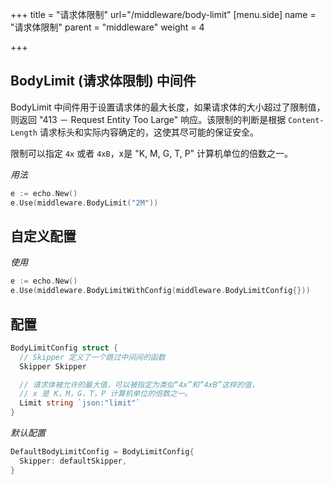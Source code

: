 +++
title = "请求体限制"
url="/middleware/body-limit"
[menu.side]
  name = "请求体限制"
  parent = "middleware"
  weight = 4

+++

## BodyLimit (请求体限制) 中间件

BodyLimit 中间件用于设置请求体的最大长度，如果请求体的大小超过了限制值，则返回 "413 － Request Entity Too Large" 响应。该限制的判断是根据 `Content-Length` 请求标头和实际内容确定的，这使其尽可能的保证安全。

限制可以指定 `4x` 或者 `4xB`，x是 "K, M, G, T, P" 计算机单位的倍数之一。

*用法*

```go
e := echo.New()
e.Use(middleware.BodyLimit("2M"))
```

## 自定义配置

*使用*

```go
e := echo.New()
e.Use(middleware.BodyLimitWithConfig(middleware.BodyLimitConfig{}))
```

## 配置

```go
BodyLimitConfig struct {
  // Skipper 定义了一个跳过中间间的函数
  Skipper Skipper

  // 请求体被允许的最大值，可以被指定为类似“4x”和“4xB”这样的值，
  // x 是 K，M，G，T，P 计算机单位的倍数之一。
  Limit string `json:"limit"`
}
```

*默认配置*

```go
DefaultBodyLimitConfig = BodyLimitConfig{
  Skipper: defaultSkipper,
}
```

